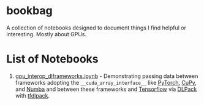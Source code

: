 # bookbag
A collection of notebooks designed to document things I find helpful or interesting. Mostly about GPUs.

# List of Notebooks
1. [gpu_interop_dlframeworks.ipynb](https://github.com/awthomp/bookbag/blob/master/notebooks/interoperability/gpu_interop_dlframeworks.ipynb) - Demonstrating passing data between frameworks adopting the `__cuda_array_interface__` like [PyTorch](https://github.com/pytorch/pytorch), [CuPy](https://github.com/cupy/cupy), and [Numba](https://github.com/numba/numba) and between these frameworks and [Tensorflow](https://github.com/tensorflow/tensorflow) via [DLPack](https://github.com/dmlc/dlpack) with [tfdlpack](https://github.com/VoVAllen/tf-dlpack).
